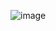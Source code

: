 ![image](https://github.com/TusharJadhav03/Payroll_Service_DB/assets/160405308/a590bb20-bb77-4e14-89ca-594f45249f6e)
